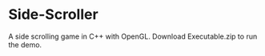 # Side-Scroller

A side scrolling game in C++ with OpenGL. Download Executable.zip to run the demo.
